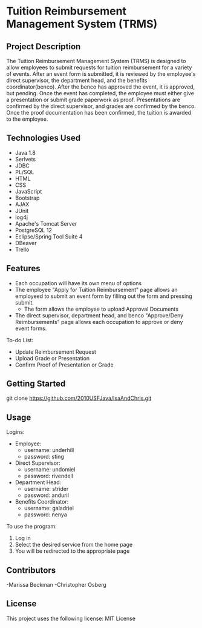 # Tuition Reimbursement Management System (TRMS)

## Project Description
The Tuition Reimbursement Management System (TRMS) is designed to allow employees to submit requests for tuition reimbursement for a variety of events. After an event form is submitted, it is reviewed by the employee's direct supervisor, the department head, and the benefits coordinator(benco). After the benco has approved the event, it is approved, but pending. Once the event has completed, the employee must either give a presentation or submit grade paperwork as proof. Presentations are confirmed by the direct supervisor, and grades are confirmed by the benco. Once the proof documentation has been confirmed, the tuition is awarded to the employee.

## Technologies Used

- Java 1.8	
- Serlvets
- JDBC
- PL/SQL
- HTML
- CSS
- JavaScript
- Bootstrap
- AJAX
- JUnit
- log4j
- Apache's Tomcat Server
- PostgreSQL 12
- Eclipse/Spring Tool Suite 4
- DBeaver
- Trello


## Features
- Each occupation will have its own menu of options
- The employee "Apply for Tuition Reimbursement" page allows an employeed to submit an event form by filling out the form and pressing submit.
   - The form allows the employee to upload Approval Documents
- The direct supervisor, department head, and benco "Approve/Deny Reimbursements" page allows each occupation to approve or deny event forms.

To-do List:
- Update Reimbursement Request
- Upload Grade or Presentation
- Confirm Proof of Presentation or Grade

## Getting Started
git clone https://github.com/2010USFJava/IsaAndChris.git

## Usage
Logins:
- Employee: 
   - username: underhill   
   - password: sting
- Direct Supervisor:
   - username: undomiel  
   - password: rivendell
- Department Head:
   - username: strider   
   - password: anduril
- Benefits Coordinator: 
   - username: galadriel     
   - password: nenya

To use the program:
1. Log in
2. Select the desired service from the home page
3. You will be redirected to the appropriate page

## Contributors
-Marissa Beckman
-Christopher Osberg

## License
This project uses the following license: MIT License
